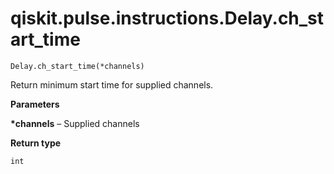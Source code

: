 # qiskit.pulse.instructions.Delay.ch\_start\_time

`Delay.ch_start_time(*channels)`

Return minimum start time for supplied channels.

**Parameters**

**\*channels** – Supplied channels

**Return type**

`int`
